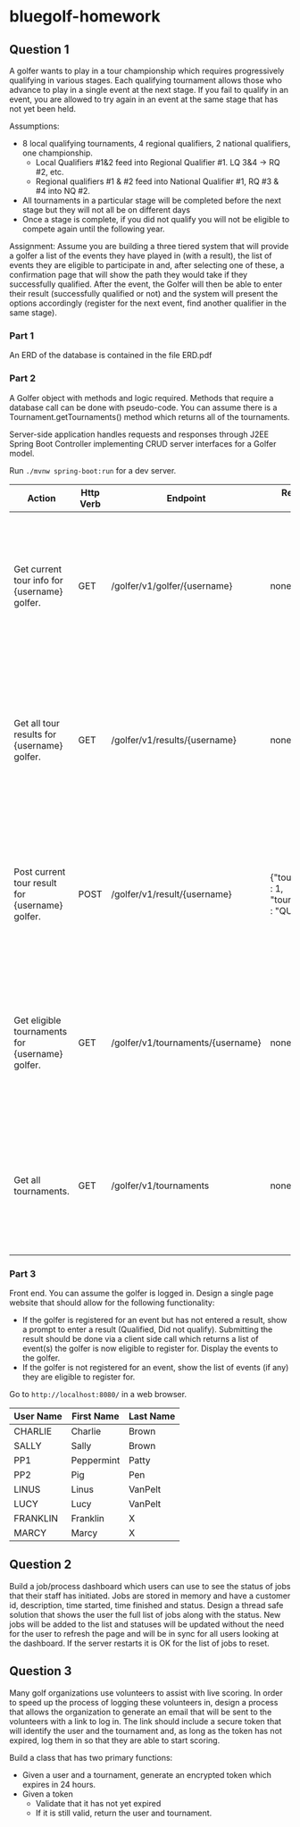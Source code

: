 # bluegolf-homework

## Question 1

A golfer wants to play in a tour championship which requires progressively qualifying in various stages.  Each qualifying tournament allows those who advance to play in a single event at the next stage.  If you fail to qualify in an event, you are allowed to try again in an event at the same stage that has not yet been held.

Assumptions:
-	8 local qualifying tournaments, 4 regional qualifiers, 2 national qualifiers, one championship.
    -	Local Qualifiers #1&2 feed into Regional Qualifier #1.  LQ 3&4 -> RQ #2, etc.
    -	Regional qualifiers #1 & #2 feed into National Qualifier #1, RQ #3 & #4 into NQ #2.
-	All tournaments in a particular stage will be completed before the next stage but they will not all be on different days
-	Once a stage is complete, if you did not qualify you will not be eligible to compete again until the following year.

Assignment: Assume you are building a three tiered system that will provide a golfer a list of the events they have played in (with a result), the list of events they are eligible to participate in and, after selecting one of these, a confirmation page that will show the path they would take if they successfully qualified.  After the event, the Golfer will then be able to enter their result (successfully qualified or not) and the system will present the options accordingly (register for the next event, find another qualifier in the same stage).

### Part 1
An ERD of the database is contained in the file ERD.pdf

### Part 2

A Golfer object with methods and logic required.  Methods that require a database call can be done with pseudo-code.  You can assume there is a Tournament.getTournaments() method which returns all of the tournaments.

Server-side application handles requests and responses through J2EE Spring Boot Controller implementing CRUD server interfaces for a Golfer model.

Run `./mvnw spring-boot:run` for a dev server.

Action | Http Verb | Endpoint | Request Body (JSON) | Response Body (JSON)
--- | --- | --- | --- | --- |
Get current tour info for {username} golfer. | GET | /golfer/v1/golfer/{username} | none | {"tourName" : "Local 1 Name", "lastName" : "Brown", "tourStatus" : "REGISTERED", "tourStage" : "LOCAL", "firstName" : "Sally", "userName" : "SALLY"}
Get all tour results for {username} golfer. | GET | /golfer/v1/results/{username} | none | \[{"tourPlace" : "Local 1 Place", "tourStage" : "LOCAL", "tourStartDate" : "2021-02-04", "tourName" : "Local 1 Name", "tourStatus" : "QUALIFIED"}, ...\]
Post current tour result for {username} golfer. | POST | /golfer/v1/result/{username} | {"tournamentIndex" : 1, "tournamentResult" : "QUALIFIED"} | {"tourStage" : "REGIONAL", "tourName" : "Regional 1 Name", "userName" : "SALLY", "tourStatus" : "REGISTERED", "lastName" : "Brown", "firstName" : "Sally"}
Get eligible tournaments for {username} golfer. | GET | /golfer/v1/tournaments/{username} | none | \[{"name" : "Regional 1 Name", "next" : "13", "startDate" : "2021-02-13", "place" : "Regional 1 Place", "tourStage" : "REGIONAL", "index" : "9"}, ...\]
Get all tournaments. | GET	 | /golfer/v1/tournaments | none | \[{ "index" : "1", "name" : "Local 1 Name", "tourStage" : "LOCAL", "startDate" : "2021-02-04", "place" : "Local 1 Place", "next" : "9"}, ...\]

### Part 3
Front end.  You can assume the golfer is logged in.  Design a single page website that should allow for the following functionality:
- If the golfer is registered for an event but has not entered a result, show a prompt to enter a result (Qualified, Did not qualify).  Submitting the result should be done via a client side call which returns a list of event(s) the golfer is now eligible to register for.  Display the events to the golfer.
- If the golfer is not registered for an event, show the list of events (if any) they are eligible to register for.

Go to `http://localhost:8080/` in a web browser.

User Name | First Name | Last Name
--- | --- | ---
CHARLIE | Charlie | Brown
SALLY | Sally | Brown
PP1 | Peppermint | Patty
PP2 | Pig | Pen
LINUS | Linus | VanPelt
LUCY | Lucy | VanPelt
FRANKLIN | Franklin | X
MARCY | Marcy | X

## Question 2

Build a job/process dashboard which users can use to see the status of jobs that their staff has initiated.  Jobs are stored in memory and have a customer id, description, time started, time finished and status.  Design a thread safe solution that shows the user the full list of jobs along with the status.  New jobs will be added to the list and statuses will be updated without the need for the user to refresh the page and will be in sync for all users looking at the dashboard.  If the server restarts it is OK for the list of jobs to reset.

## Question 3

Many golf organizations use volunteers to assist with live scoring. In order to speed up the process of logging these volunteers in, design a process that allows the organization to generate an email that will be sent to the volunteers with a link to log in.  The link should include a secure token that will identify the user and the tournament and, as long as the token has not expired, log them in so that they are able to start scoring.

Build a class that has two primary functions:
-	Given a user and a tournament, generate an encrypted token which expires in 24 hours.
-	Given a token
    -	Validate that it has not yet expired
    -	If it is still valid, return the user and tournament.
